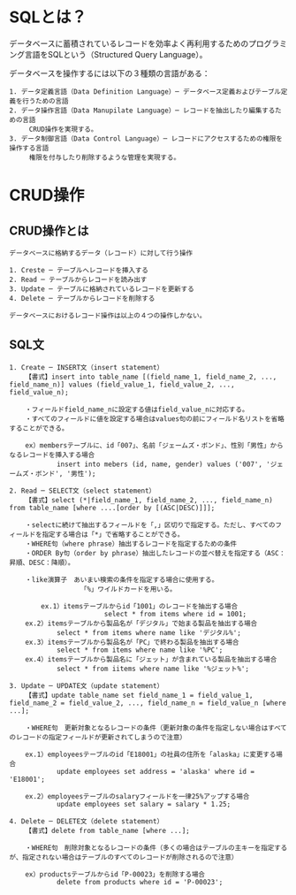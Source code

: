 # SQLとは？

データベースに蓄積されているレコードを効率よく再利用するためのプログラミング言語をSQLという（Structured Query Language）。

データベースを操作するには以下の３種類の言語がある：

	1. データ定義言語（Data Definition Language）─ データベース定義およびテーブル定義を行うための言語
	2. データ操作言語（Data Manupilate Language）─ レコードを抽出したり編集するための言語
		 CRUD操作を実現する。
	3. データ制御言語（Data Control Language）─ レコードにアクセスするための権限を操作する言語
		 権限を付与したり削除するような管理を実現する。

# CRUD操作

## CRUD操作とは

	データベースに格納するデータ（レコード）に対して行う操作

	1. Creste ─ テーブルへレコードを挿入する
	2. Read ─ テーブルからレコードを読み出す
	3. Update ─ テーブルに格納されているレコードを更新する
	4. Delete ─ テーブルからレコードを削除する

	データベースにおけるレコード操作は以上の４つの操作しかない。

## SQL文

	1. Create ─ INSERT文（insert statement）
		【書式】insert into table_name [(field_name_1, field_name_2, ..., field_name_n)] values (field_value_1, field_value_2, ..., field_value_n);

		・フィールドfield_name_nに設定する値はfield_value_nに対応する。
		・すべてのフィールドに値を設定する場合はvalues句の前にフィールド名リストを省略することができる。

		ex）membersテーブルに、id「007」、名前「ジェームズ・ボンド」、性別「男性」からなるレコードを挿入する場合
				insert into mebers (id, name, gender) values ('007', 'ジェームズ・ボンド', '男性');
	
	2. Read ─ SELECT文（select statement）
		【書式】select (*|field_name_1, field_name_2, ..., field_name_n) from table_name [where ....[order by [(ASC|DESC)]]];

		・selectに続けて抽出するフィールドを「,」区切りで指定する。ただし、すべてのフィールドを指定する場合は「*」で省略することができる。
		・WHERE句（where phrase）抽出するレコードを指定するための条件
		・ORDER By句（order by phrase）抽出したレコードの並べ替えを指定する（ASC：昇順、DESC：降順）。

		・like演算子　あいまい検索の条件を指定する場合に使用する。
		              「%」ワイルドカードを用いる。

			ex.1）itemsテーブルからid「1001」のレコードを抽出する場合
							select * from items where id = 1001;
	    ex.2）itemsテーブルから製品名が「デジタル」で始まる製品を抽出する場合
	            select * from items where name like 'デジタル%';
	    ex.3）itemsテーブルから製品名が「PC」で終わる製品を抽出する場合
	            select * from items where name like '%PC';
	    ex.4）itemsテーブルから製品名に「ジェット」が含まれている製品を抽出する場合
	            select * from iitems where name like '%ジェット%';

	3. Update ─ UPDATE文（update statement）
		【書式】update table_name set field_name_1 = field_value_1, field_name_2 = field_value_2, ..., field_name_n = field_value_n [where ...];

		・WHERE句　更新対象となるレコードの条件（更新対象の条件を指定しない場合はすべてのレコードの指定フィールドが更新されてしまうので注意）
	
		ex.1）employeesテーブルのid「E18001」の社員の住所を「alaska」に変更する場合
				update employees set address = 'alaska' where id = 'E18001';

		ex.2）employeesテーブルのsalaryフィールドを一律25%アップする場合
				update employees set salary = salary * 1.25;

	4. Delete ─ DELETE文（delete statement）
		【書式】delete from table_name [where ...];

		・WHERE句　削除対象となるレコードの条件（多くの場合はテーブルの主キーを指定するが、指定されない場合はテーブルのすべてのレコードが削除されるので注意）

		ex）productsテーブルからid「P-00023」を削除する場合
				delete from products where id = 'P-00023';
